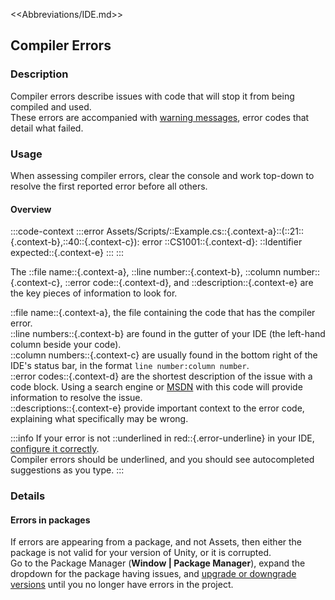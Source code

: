 <<Abbreviations/IDE.md>>
## Compiler Errors
### Description
Compiler errors describe issues with code that will stop it from being compiled and used.  
These errors are accompanied with [warning messages](https://docs.microsoft.com/en-us/dotnet/csharp/language-reference/compiler-messages/), error codes that detail what failed.  

### Usage
When assessing compiler errors, clear the console and work top-down to resolve the first reported error before all others.  

#### Overview

:::code-context
:::error
Assets/Scripts/::Example.cs::{.context-a}::(::21::{.context-b},::40::{.context-c}): error ::CS1001::{.context-d}: ::Identifier expected::{.context-e}
:::
:::  

The ::file name::{.context-a}, ::line number::{.context-b}, ::column number::{.context-c}, ::error code::{.context-d}, and ::description::{.context-e} are the key pieces of information to look for.  

::file name::{.context-a}, the file containing the code that has the compiler error.  
::line numbers::{.context-b} are found in the gutter of your IDE (the left-hand column beside your code).  
::column numbers::{.context-c} are usually found in the bottom right of the IDE's status bar, in the format `line number:column number`.  
::error codes::{.context-d} are the shortest description of the issue with a code block. Using a search engine or [MSDN](https://docs.microsoft.com/en-us/dotnet/csharp/language-reference/compiler-messages/) with this code will provide information to resolve the issue.  
::descriptions::{.context-e} provide important context to the error code, explaining what specifically may be wrong.

:::info
If your error is not ::underlined in red::{.error-underline} in your IDE, [configure it correctly](../../IDE%20Configuration.md).  
Compiler errors should be underlined, and you should see autocompleted suggestions as you type.
:::

### Details
#### Errors in packages
If errors are appearing from a package, and not Assets, then either the package is not valid for your version of Unity, or it is corrupted.  
Go to the Package Manager (**Window | Package Manager**), expand the dropdown for the package having issues, and [upgrade or downgrade versions](https://docs.unity3d.com/Manual/upm-ui-update.html) until you no longer have errors in the project.